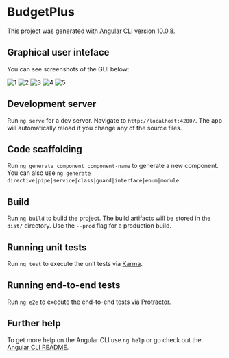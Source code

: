 # BudgetPlus

This project was generated with [Angular CLI](https://github.com/angular/angular-cli) version 10.0.8.

## Graphical user inteface

You can see screenshots of the GUI below:

![1](https://user-images.githubusercontent.com/64639703/95094736-81a49580-072a-11eb-827f-dd17fd53259e.png)
![2](https://user-images.githubusercontent.com/64639703/95094737-823d2c00-072a-11eb-8ef8-3b806615ac7a.png)
![3](https://user-images.githubusercontent.com/64639703/95094720-7fdad200-072a-11eb-95c3-3868005cee0b.png)
![4](https://user-images.githubusercontent.com/64639703/95094730-810bff00-072a-11eb-985a-de8647074942.png)
![5](https://user-images.githubusercontent.com/64639703/95094734-81a49580-072a-11eb-80dc-2314f5e24784.png)

## Development server

Run `ng serve` for a dev server. Navigate to `http://localhost:4200/`. The app will automatically reload if you change any of the source files.

## Code scaffolding

Run `ng generate component component-name` to generate a new component. You can also use `ng generate directive|pipe|service|class|guard|interface|enum|module`.

## Build

Run `ng build` to build the project. The build artifacts will be stored in the `dist/` directory. Use the `--prod` flag for a production build.

## Running unit tests

Run `ng test` to execute the unit tests via [Karma](https://karma-runner.github.io).

## Running end-to-end tests

Run `ng e2e` to execute the end-to-end tests via [Protractor](http://www.protractortest.org/).

## Further help

To get more help on the Angular CLI use `ng help` or go check out the [Angular CLI README](https://github.com/angular/angular-cli/blob/master/README.md).
